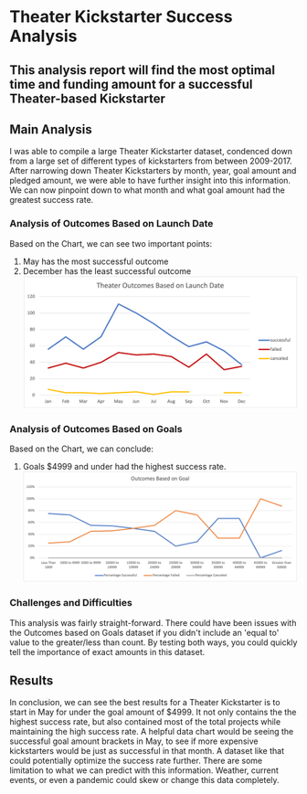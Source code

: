 # **Theater Kickstarter Success Analysis**

## This analysis report will find the most optimal time and funding amount for a successful Theater-based Kickstarter

## Main Analysis
I was able to compile a large Theater Kickstarter dataset, condenced down from a large set of different types of kickstarters from between 2009-2017. After narrowing down Theater Kickstarters by month, year, goal amount and pledged amount, we were able to have further insight into this information. We can now pinpoint down to what month and what goal amount had the greatest success rate.

### Analysis of Outcomes Based on Launch Date
Based on the Chart, we can see two important points: 
1. May has the most successful outcome 
2. December has the least successful outcome
![Theater_Outcomes_vs_Launch.png](Resources/Theater_Outcomes_vs_Launch.png)

### Analysis of Outcomes Based on Goals
Based on the Chart, we can conclude:
1. Goals $4999 and under had the highest success rate.
![Outcomes_vs_Goals.png](Resources/Outcomes_vs_Goals.png)

### Challenges and Difficulties 
This analysis was fairly straight-forward. There could have been issues with the Outcomes based on Goals dataset if you didn't include an 'equal to' value to the greater/less than count. By testing both ways, you could quickly tell the importance of exact amounts in this dataset.

## Results
In conclusion, we can see the best results for a Theater Kickstarter is to start in May for under the goal amount of $4999. It not only contains the the highest success rate, but also contained most of the total projects while maintaining the high success rate. A helpful data chart would be seeing the successful goal amount brackets in May, to see if more expensive kickstarters would be just as successful in that month. A dataset like that could potentially optimize the success rate further. There are some limitation to what we can predict with this information. Weather, current events, or even a pandemic could skew or change this data completely. 
